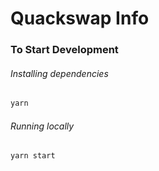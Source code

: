# Quackswap Info

### To Start Development

###### Installing dependencies
```bash
yarn
```

###### Running locally
```bash
yarn start
```
